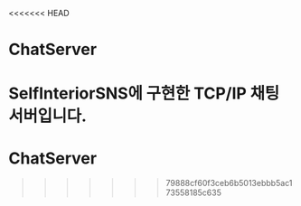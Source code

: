 <<<<<<< HEAD
# ChatServer
SelfInteriorSNS에 구현한 TCP/IP 채팅서버입니다.
=======
# ChatServer
>>>>>>> 79888cf60f3ceb6b5013ebbb5ac173558185c635
